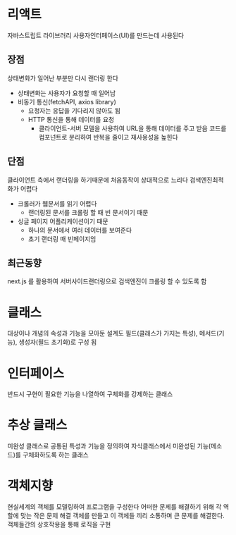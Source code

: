 # 리액트
자바스트립트 라이브러리
사용자인터페이스(UI)를 만드는데 사용된다

## 장점
상태변화가 일어난 부분만 다시 랜더링 한다
- 상태변화는 사용자가 요청할 때 일어남
- 비동기 통신(fetchAPI, axios library)
	- 요청자는 응답을 기다리지 않아도 됨
	- HTTP 통신을 통해 데이터를 요청
		- 클라이언트-서버 모델을 사용하여 URL을 통해 데이터를 주고 받음
코드를 컴포넌트로 분리하여 반복을 줄이고 재사용성을 높힌다

## 단점
클라이언트 측에서 랜더링을 하기때문에 처음동작이 상대적으로 느리다
검색엔진최적화가 어렵다
- 크롤러가 웹문서를 읽기 어렵다
	- 랜더링된 문서를 크롤링 할 때 빈 문서이기 때문
- 싱글 페이지 어플리케이션이기 때문
	- 하나의 문서에서 여러 데이터를 보여준다
	- 초기 랜더링 때 빈페이지임


## 최근동향
next.js 를 활용하여 서버사이드랜더링으로 검색엔진이 크롤링 할 수 있도록 함


# 클래스
대상이나 개념의 속성과 기능을 모아둔 설계도
필드(클래스가 가지는 특성), 메서드(기능), 생성자(필드 초기화)로 구성 됨

# 인터페이스
반드시 구현이 필요한 기능을 나열하여 구체화를 강제하는 클래스

# 추상 클래스
미완성 클래스로 공통된 특성과 기능을 정의하여 자식클래스에서 미완성된 기능(메소드)를 구체화하도록 하는 클래스

# 객체지향 
현실세계의 객체를 모델링하여 프로그램을 구성한다
어떠한 문제를 해결하기 위해 각 역할에 맞는 작은 문제 해결 객체를 만들고 
이 객체들 끼리 소통하며 큰 문제를 해결한다.
객체들간의 상호작용을 통해 로직을 구현